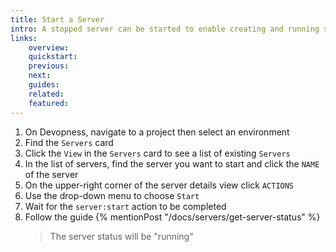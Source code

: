 ```yaml
---
title: Start a Server
intro: A stopped server can be started to enable creating and running server resources such as applications and cron jobs. Start a stopped server to enable your users to connect to its linked resources.
links:
    overview:
    quickstart:
    previous:
    next:
    guides:
    related:
    featured:
---
```


1. On Devopness, navigate to a project then select an environment
1. Find the `Servers` card
1. Click the `View` in the `Servers` card to see a list of existing `Servers`
1. In the list of servers, find the server you want to start and click the `NAME` of the server
1. On the upper-right corner of the server details view click `ACTIONS`
1. Use the drop-down menu to choose `Start`
1. Wait for the `server:start` action to be completed
1. Follow the guide {% mentionPost "/docs/servers/get-server-status" %}
    > The server status will be "running"
